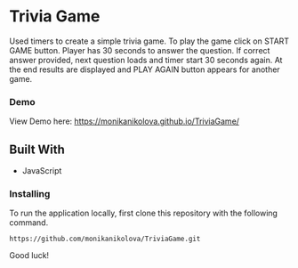 

# Trivia Game
 
Used timers to create a simple trivia game. To play the game click on START GAME button. Player has 30 seconds to answer the question. If correct answer provided, next question loads and timer start 30 seconds again. At the end  results are displayed and PLAY AGAIN button appears for another game.


### Demo

View Demo here: https://monikanikolova.github.io/TriviaGame/


## Built With

* JavaScript

### Installing

To run the application locally, first clone this repository with the following command.
```
https://github.com/monikanikolova/TriviaGame.git

```

Good luck!
